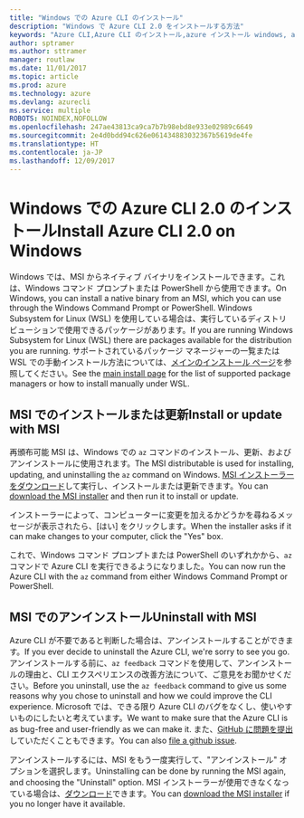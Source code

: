 ```yaml
---
title: "Windows での Azure CLI のインストール"
description: "Windows で Azure CLI 2.0 をインストールする方法"
keywords: "Azure CLI,Azure CLI のインストール,azure インストール windows, azure cli windows, azure windows"
author: sptramer
ms.author: sttramer
manager: routlaw
ms.date: 11/01/2017
ms.topic: article
ms.prod: azure
ms.technology: azure
ms.devlang: azurecli
ms.service: multiple
ROBOTS: NOINDEX,NOFOLLOW
ms.openlocfilehash: 247ae43813ca9ca7b7b98ebd8e933e02989c6649
ms.sourcegitcommit: 2e4d0bdd94c626e061434883032367b5619de4fe
ms.translationtype: HT
ms.contentlocale: ja-JP
ms.lasthandoff: 12/09/2017
---
```

# <a name="install-azure-cli-20-on-windows"></a><span data-ttu-id="d6b47-104">Windows での Azure CLI 2.0 のインストール</span><span class="sxs-lookup"><span data-stu-id="d6b47-104">Install Azure CLI 2.0 on Windows</span></span>

<span data-ttu-id="d6b47-105">Windows では、MSI からネイティブ バイナリをインストールできます。これは、Windows コマンド プロンプトまたは PowerShell から使用できます。</span><span class="sxs-lookup"><span data-stu-id="d6b47-105">On Windows, you can install a native binary from an MSI, which you can use through the Windows Command Prompt or PowerShell.</span></span> <span data-ttu-id="d6b47-106">Windows Subsystem for Linux (WSL) を使用している場合は、実行しているディストリビューションで使用できるパッケージがあります。</span><span class="sxs-lookup"><span data-stu-id="d6b47-106">If you are running Windows Subsystem for Linux (WSL) there are packages available for the distribution you are running.</span></span> <span data-ttu-id="d6b47-107">サポートされているパッケージ マネージャーの一覧または WSL での手動インストール方法については、[メインのインストール ページ](install-azure-cli.md)を参照してください。</span><span class="sxs-lookup"><span data-stu-id="d6b47-107">See the [main install page](install-azure-cli.md) for the list of supported package managers or how to install manually under WSL.</span></span>

## <a name="install-or-update-with-msi"></a><span data-ttu-id="d6b47-108">MSI でのインストールまたは更新</span><span class="sxs-lookup"><span data-stu-id="d6b47-108">Install or update with MSI</span></span>

<span data-ttu-id="d6b47-109">再頒布可能 MSI は、Windows での `az` コマンドのインストール、更新、およびアンインストールに使用されます。</span><span class="sxs-lookup"><span data-stu-id="d6b47-109">The MSI distributable is used for installing, updating, and uninstalling the `az` command on Windows.</span></span> <span data-ttu-id="d6b47-110">[MSI インストーラーをダウンロード](https://aka.ms/InstallAzureCliWindows)して実行し、インストールまたは更新できます。</span><span class="sxs-lookup"><span data-stu-id="d6b47-110">You can [download the MSI installer](https://aka.ms/InstallAzureCliWindows) and then run it to install or update.</span></span>

<span data-ttu-id="d6b47-111">インストーラーによって、コンピューターに変更を加えるかどうかを尋ねるメッセージが表示されたら、[はい] をクリックします。</span><span class="sxs-lookup"><span data-stu-id="d6b47-111">When the installer asks if it can make changes to your computer, click the "Yes" box.</span></span>

<span data-ttu-id="d6b47-112">これで、Windows コマンド プロンプトまたは PowerShell のいずれかから、`az` コマンドで Azure CLI を実行できるようになりました。</span><span class="sxs-lookup"><span data-stu-id="d6b47-112">You can now run the Azure CLI with the `az` command from either Windows Command Prompt or PowerShell.</span></span>

## <a name="uninstall-with-msi"></a><span data-ttu-id="d6b47-113">MSI でのアンインストール</span><span class="sxs-lookup"><span data-stu-id="d6b47-113">Uninstall with MSI</span></span>

<span data-ttu-id="d6b47-114">Azure CLI が不要であると判断した場合は、アンインストールすることができます。</span><span class="sxs-lookup"><span data-stu-id="d6b47-114">If you ever decide to uninstall the Azure CLI, we're sorry to see you go.</span></span> <span data-ttu-id="d6b47-115">アンインストールする前に、`az feedback` コマンドを使用して、アンインストールの理由と、CLI エクスペリエンスの改善方法について、ご意見をお聞かせください。</span><span class="sxs-lookup"><span data-stu-id="d6b47-115">Before you uninstall, use the `az feedback` command to give us some reasons why you chose to uninstall and how we could improve the CLI experience.</span></span> <span data-ttu-id="d6b47-116">Microsoft では、できる限り Azure CLI のバグをなくし、使いやすいものにしたいと考えています。</span><span class="sxs-lookup"><span data-stu-id="d6b47-116">We want to make sure that the Azure CLI is as bug-free and user-friendly as we can make it.</span></span> <span data-ttu-id="d6b47-117">また、[GitHub に問題を提出](https://github.com/Azure/azure-cli/issues)していただくこともできます。</span><span class="sxs-lookup"><span data-stu-id="d6b47-117">You can also [file a github issue](https://github.com/Azure/azure-cli/issues).</span></span>

<span data-ttu-id="d6b47-118">アンインストールするには、MSI をもう一度実行して、"アンインストール" オプションを選択します。</span><span class="sxs-lookup"><span data-stu-id="d6b47-118">Uninstalling can be done by running the MSI again, and choosing the "Uninstall" option.</span></span> <span data-ttu-id="d6b47-119">MSI インストーラーが使用できなくなっている場合は、[ダウンロード](https://aka.ms/InstallAzureCliWindows)できます。</span><span class="sxs-lookup"><span data-stu-id="d6b47-119">You can [download the MSI installer](https://aka.ms/InstallAzureCliWindows) if you no longer have it available.</span></span>
